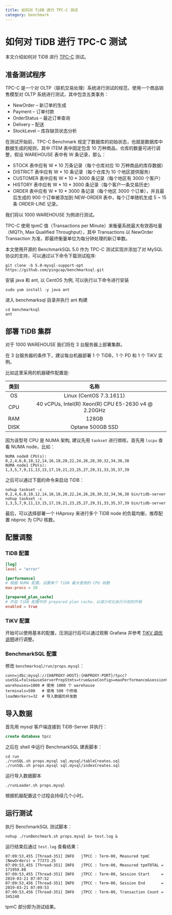 ```yaml
---
title: 如何对 TiDB 进行 TPC-C 测试
category: benchmark
---
```


# 如何对 TiDB 进行 TPC-C 测试

本文介绍如何对 TiDB 进行 [TPC-C](http://www.tpc.org/tpcc/) 测试。

## 准备测试程序

TPC-C 是一个对 OLTP（联机交易处理）系统进行测试的规范，使用一个商品销售模型对 OLTP 系统进行测试，其中包含五类事务：

* NewOrder – 新订单的生成
* Payment – 订单付款
* OrderStatus – 最近订单查询
* Delivery – 配送
* StockLevel – 库存缺货状态分析

在测试开始前，TPC-C Benchmark 规定了数据库的初始状态，也就是数据库中数据生成的规则，其中 ITEM 表中固定包含 10 万种商品，仓库的数量可进行调整，假设 WAREHOUSE 表中有 W 条记录，那么：

* STOCK 表中应有 W \* 10 万条记录（每个仓库对应 10 万种商品的库存数据）
* DISTRICT 表中应有 W \* 10 条记录（每个仓库为 10 个地区提供服务）
* CUSTOMER 表中应有 W \* 10 \* 3000 条记录（每个地区有 3000 个客户）
* HISTORY 表中应有 W \* 10 \* 3000 条记录（每个客户一条交易历史）
* ORDER 表中应有 W \* 10 \* 3000 条记录（每个地区 3000 个订单），并且最后生成的 900 个订单被添加到 NEW-ORDER 表中，每个订单随机生成 5 ~ 15 条 ORDER-LINE 记录。

我们将以 1000 WAREHOUSE 为例进行测试。

TPC-C 使用 tpmC 值（Transactions per Minute）来衡量系统最大有效吞吐量（MQTh, Max Qualified Throughput），其中 Transactions 以 NewOrder Transaction 为准，即最终衡量单位为每分钟处理的新订单数。

本文使用开源的 BenchmarkSQL 5.0 作为 TPC-C 测试实现并添加了对 MySQL 协议的支持，可以通过以下命令下载测试程序:

```shell
git clone -b 5.0-mysql-support-opt https://github.com/pingcap/benchmarksql.git
```

安装 java 和 ant, 以 CentOS 为例, 可以执行以下命令进行安装

```shell
sudo yum install -y java ant
```

进入 benchmarksql 目录并执行 ant 构建

```shell
cd benchmarksql
ant
```

## 部署 TiDB 集群

对于 1000 WAREHOUSE 我们将在 3 台服务器上部署集群。

在 3 台服务器的条件下，建议每台机器部署 1 个 TiDB，1 个 PD 和 1 个 TiKV 实例。

比如这里采用的机器硬件配置是:

| 类别 | 名称 |
| :-: | :-: |
| OS | Linux (CentOS 7.3.1611) |
| CPU | 40 vCPUs, Intel(R) Xeon(R) CPU E5-2630 v4 @ 2.20GHz |
| RAM | 128GB |
| DISK | Optane 500GB SSD |

因为该型号 CPU 是 NUMA 架构, 建议先用 `taskset` 进行绑核，首先用 `lscpu` 查看 NUMA node，比如：

```text
NUMA node0 CPU(s):     0,2,4,6,8,10,12,14,16,18,20,22,24,26,28,30,32,34,36,38
NUMA node1 CPU(s):     1,3,5,7,9,11,13,15,17,19,21,23,25,27,29,31,33,35,37,39
```

之后可以通过下面的命令来启动 TiDB：

```shell
nohup taskset -c 0,2,4,6,8,10,12,14,16,18,20,22,24,26,28,30,32,34,36,38 bin/tidb-server
nohup taskset -c 1,3,5,7,9,11,13,15,17,19,21,23,25,27,29,31,33,35,37,39 bin/tidb-server
```

最后，可以选择部署一个 HAproxy 来进行多个 TiDB node 的负载均衡，推荐配置 nbproc 为 CPU 核数。

## 配置调整

### TiDB 配置

```toml
[log]
level = "error"

[performance]
# 根据 NUMA 配置，设置单个 TiDB 最大使用的 CPU 核数
max-procs = 20

[prepared_plan_cache]
# 开启 TiDB 配置中的 prepared plan cache，以减少优化执行计划的开销
enabled = true
```

### TiKV 配置

开始可以使用基本的配置，压测运行后可以通过观察 Grafana 并参考 [TiKV 调优说明](../reference/performance/tune-tikv.md)进行调整。

### BenchmarkSQL 配置

修改 `benchmarksql/run/props.mysql`：

```text
conn=jdbc:mysql://{HAPROXY-HOST}:{HAPROXY-PORT}/tpcc?useSSL=false&useServerPrepStmts=true&useConfigs=maxPerformance&sessionVariables=tidb_batch_commit=1
warehouses=1000 # 使用 1000 个 warehouse
terminals=500   # 使用 500 个终端
loadWorkers=32  # 导入数据的并发数
```

## 导入数据

首先用 mysql 客户端连接到 TiDB-Server 并执行：

```sql
create database tpcc
```

之后在 shell 中运行 BenchmarkSQL 建表脚本：

```shell
cd run
./runSQL.sh props.mysql sql.mysql/tableCreates.sql
./runSQL.sh props.mysql sql.mysql/indexCreates.sql
```

运行导入数据脚本

```shell
./runLoader.sh props.mysql
```

根据机器配置这个过程会持续几个小时。

## 运行测试

执行 BenchmarkSQL 测试脚本：

```shell
nohup ./runBenchmark.sh props.mysql &> test.log &
```

运行结束后通过 `test.log` 查看结果：

```text
07:09:53,455 [Thread-351] INFO   jTPCC : Term-00, Measured tpmC (NewOrders) = 77373.25
07:09:53,455 [Thread-351] INFO   jTPCC : Term-00, Measured tpmTOTAL = 171959.88
07:09:53,455 [Thread-351] INFO   jTPCC : Term-00, Session Start     = 2019-03-21 07:07:52
07:09:53,456 [Thread-351] INFO   jTPCC : Term-00, Session End       = 2019-03-21 07:09:53
07:09:53,456 [Thread-351] INFO   jTPCC : Term-00, Transaction Count = 345240
```

tpmC 部分即为测试结果。
